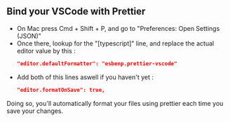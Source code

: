 ## Bind your VSCode with Prettier

-   On Mac press Cmd + Shift + P, and go to "Preferences: Open Settings (JSON)"
-   Once there, lookup for the "[typescript]" line, and replace the actual editor value by this :
    ```json
    "editor.defaultFormatter": "esbenp.prettier-vscode"
    ```
-   Add both of this lines aswell if you haven't yet :
    ```json
    "editor.formatOnSave": true,
    ```

Doing so, you'll automatically format your files using prettier each time you save your changes.
